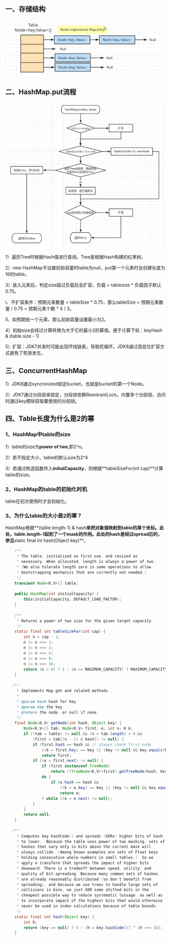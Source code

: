 ## 一、存储结构

![image-20220317142949582](pic/image-20220317142949582.png)

## 二、HashMap.put流程

![image-20220317103026325](pic/image-20220317103026325.png)

1）遍历Tree时根据Hash值进行查询。Tree是根据Hash构建的红黑树。

2）new HashMap不设置初始容量时table为null，put第一个元素时会创建长度为16的table。

3）放入元素后，判定size超过负载后会扩容，负载 = tablesize * 负载因子默认0.75。

  I、不扩容条件：预期元素数量 < tableSize * 0.75，那么tableSize > 预期元素数量 / 0.75 = 预期元素个数 * 4 / 3。

  II、如预期放一个元素，那么初始容量设置最小为2。

4）初始size会经过计算转换为大于它的最小2的幂值。便于计算下标：keyHash & (table.size - 1)

5）扩容：JDK7并发时可能出现环线链表，导致死循环。JDK8通过高低位扩容方式避免了死锁发生。

## 三、ConcurrentHashMap

1）JDK8通过syncronized锁定bucket，也就是bucket的第一个Node。

2）JDK7通过分段锁来锁定，分段锁依赖ReentrantLock。内置多个分段锁，访问时通过key模除获取要使用的分段锁。

## 四、Table长度为什么是2的幂

### 1、HashMap中table的size

1）table的size为**power of two**,即2^n。

2）若不指定大小，table的默认size为2^4

3）若通过构造函数传入**initialCapacity**，则根据**tableSizeFor(int cap)**计算table的size。

### 2、HashMap的table的初始化时机

 table在初次使用时才会初始化。

### 3、为什么table的大小是2的幂？

HashMap根据**(table.length-1) & hash**来把对象值映射到table的某个坐标。此处，**table.length-1**起到了一个mask的作用。此处的hash是经过spread后的，参见**static final int hash(Object key)**。

```    java
    /**
     * The table, initialized on first use, and resized as
     * necessary. When allocated, length is always a power of two.
     * (We also tolerate length zero in some operations to allow
     * bootstrapping mechanics that are currently not needed.)
     */
    transient Node<K,V>[] table;

    public HashMap(int initialCapacity) {
        this(initialCapacity, DEFAULT_LOAD_FACTOR);
    }

    /**
     * Returns a power of two size for the given target capacity.
     */
    static final int tableSizeFor(int cap) {
        int n = cap - 1;
        n |= n >>> 1;
        n |= n >>> 2;
        n |= n >>> 4;
        n |= n >>> 8;
        n |= n >>> 16;
        return (n < 0) ? 1 : (n >= MAXIMUM_CAPACITY) ? MAXIMUM_CAPACITY : n + 1;
    }

   /**
     * Implements Map.get and related methods.
     *
     * @param hash hash for key
     * @param key the key
     * @return the node, or null if none
     */
    final Node<K,V> getNode(int hash, Object key) {
        Node<K,V>[] tab; Node<K,V> first, e; int n; K k;
        if ((tab = table) != null && (n = tab.length) > 0 &&
            (first = tab[(n - 1) & hash]) != null) {
            if (first.hash == hash && // always check first node
                ((k = first.key) == key || (key != null && key.equals(k))))
                return first;
            if ((e = first.next) != null) {
                if (first instanceof TreeNode)
                    return ((TreeNode<K,V>)first).getTreeNode(hash, key);
                do {
                    if (e.hash == hash &&
                        ((k = e.key) == key || (key != null && key.equals(k))))
                        return e;
                } while ((e = e.next) != null);
            }
        }
        return null;
    }

   /**
     * Computes key.hashCode() and spreads (XORs) higher bits of hash
     * to lower.  Because the table uses power-of-two masking, sets of
     * hashes that vary only in bits above the current mask will
     * always collide. (Among known examples are sets of Float keys
     * holding consecutive whole numbers in small tables.)  So we
     * apply a transform that spreads the impact of higher bits
     * downward. There is a tradeoff between speed, utility, and
     * quality of bit-spreading. Because many common sets of hashes
     * are already reasonably distributed (so don't benefit from
     * spreading), and because we use trees to handle large sets of
     * collisions in bins, we just XOR some shifted bits in the
     * cheapest possible way to reduce systematic lossage, as well as
     * to incorporate impact of the highest bits that would otherwise
     * never be used in index calculations because of table bounds.
     */
    static final int hash(Object key) {
        int h;
        return (key == null) ? 0 : (h = key.hashCode()) ^ (h >>> 16);
    }
```